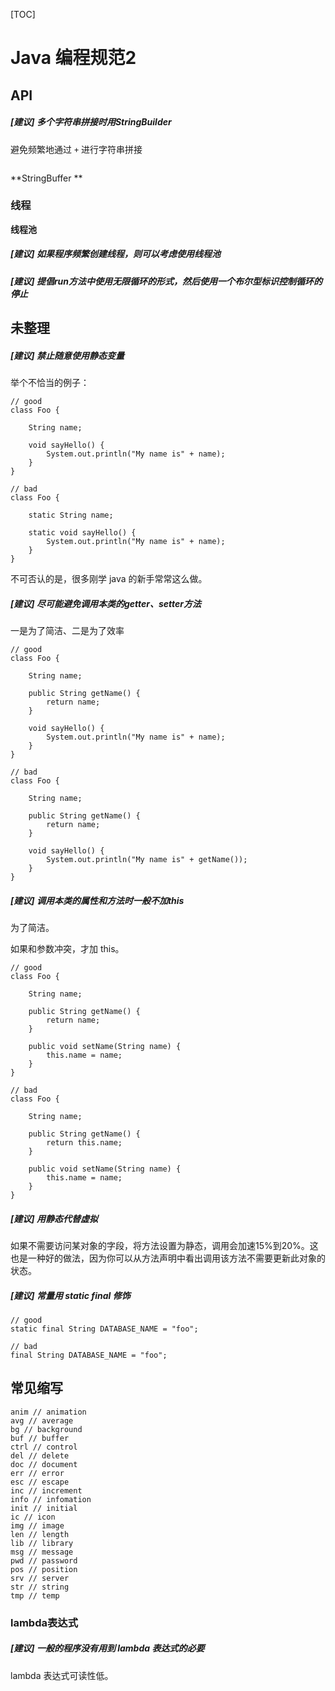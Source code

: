 [TOC]

# Java 编程规范2

## API



##### [建议] 多个字符串拼接时用StringBuilder

避免频繁地通过 `+` 进行字符串拼接

```

```
**StringBuffer **
 

### 线程


**线程池**
 
##### [建议] 如果程序频繁创建线程，则可以考虑使用线程池


##### [建议] 提倡run方法中使用无限循环的形式，然后使用一个布尔型标识控制循环的停止

## 未整理

##### [建议] 禁止随意使用静态变量

举个不恰当的例子：

```
// good
class Foo {
	
	String name;
	
	void sayHello() {
		System.out.println("My name is" + name);
	}
}

// bad
class Foo {
	
	static String name;
	
	static void sayHello() {
		System.out.println("My name is" + name);
	}
}
```

不可否认的是，很多刚学 java 的新手常常这么做。

##### [建议] 尽可能避免调用本类的getter、setter方法
 
一是为了简洁、二是为了效率

```
// good
class Foo {
	
	String name;
	
	public String getName() {
		return name;
	}

	void sayHello() {
		System.out.println("My name is" + name);
	}
}

// bad
class Foo {
	
	String name;
	
	public String getName() {
		return name;
	}

	void sayHello() {
		System.out.println("My name is" + getName());
	}
}
```
 
##### [建议] 调用本类的属性和方法时一般不加this

为了简洁。

如果和参数冲突，才加 this。

```
// good
class Foo {
	
	String name;
	
	public String getName() {
		return name;
	}

	public void setName(String name) {
		this.name = name;
	}
}

// bad
class Foo {
	
	String name;
	
	public String getName() {
		return this.name;
	}
	
	public void setName(String name) {
		this.name = name;
	}
}
```
 
##### [建议] 用静态代替虚拟
 
如果不需要访问某对象的字段，将方法设置为静态，调用会加速15%到20%。这也是一种好的做法，因为你可以从方法声明中看出调用该方法不需要更新此对象的状态。

##### [建议] 常量用 static final 修饰

```
// good
static final String DATABASE_NAME = "foo";

// bad
final String DATABASE_NAME = "foo";
```


## 常见缩写

```
anim // animation
avg // average
bg // background
buf // buffer
ctrl // control
del // delete 
doc // document
err // error
esc // escape
inc // increment
info // infomation
init // initial
ic // icon
img // image
len // length
lib // library
msg // message
pwd // password
pos // position
srv // server
str // string
tmp // temp
```

### lambda表达式

##### [建议] 一般的程序没有用到 lambda 表达式的必要

lambda 表达式可读性低。